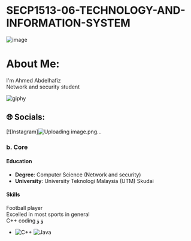 # SECP1513-06-TECHNOLOGY-AND-INFORMATION-SYSTEM
![image](https://github.com/sheaujun/SECP1513-06-TECHNOLOGY-AND-INFORMATION-SYSTEM/assets/147408149/ff06c41f-a4cb-466b-8534-d38d1f5007f7)


#  About Me:
I'm Ahmed Abdelhafiz <br>Network and security student <br>

![giphy](https://github.com/sheaujun/SECP1513-06-TECHNOLOGY-AND-INFORMATION-SYSTEM/assets/147408149/06f75c5b-8771-443f-808b-5e1d0783c660)


## 🌐 Socials:
[![Instagram]![Uploading image.png…]()
 



### b. Core
#### Education
- **Degree**: Computer Science (Network and security)
- **University**: University Teknologi Malaysia (UTM) Skudai

#### Skills 
Football player<br>Excelled in most sports in general<br>C++ coding
ؤ
ؤ









- ![C++](https://img.shields.io/badge/c++-%2300599C.svg?style=for-the-badge&logo=c%2B%2B&logoColor=white) ![Java](https://img.shields.io/badge/java-%23ED8B00.svg?style=for-the-badge&logo=openjdk&logoColor=white)
  

